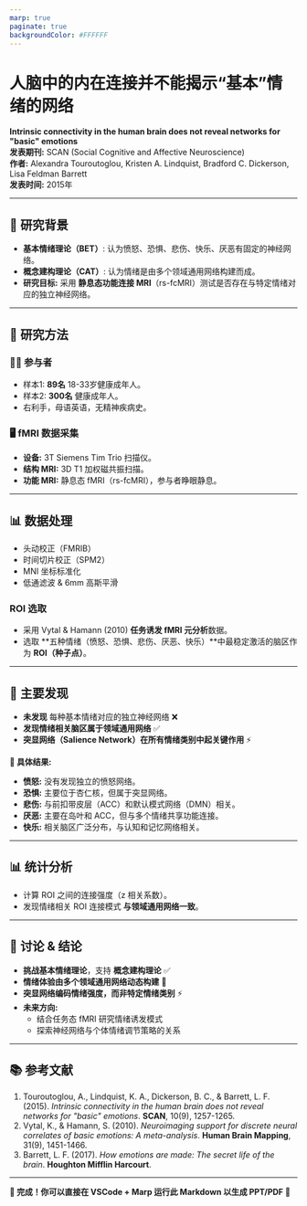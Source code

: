 ```yaml
---
marp: true
paginate: true
backgroundColor: #FFFFFF
---
```


# 人脑中的内在连接并不能揭示“基本”情绪的网络
**Intrinsic connectivity in the human brain does not reveal networks for "basic" emotions**  
**发表期刊:** SCAN (Social Cognitive and Affective Neuroscience)  
**作者:** Alexandra Touroutoglou, Kristen A. Lindquist, Bradford C. Dickerson, Lisa Feldman Barrett  
**发表时间:** 2015年  

---

## **📌 研究背景**
- **基本情绪理论（BET）**: 认为愤怒、恐惧、悲伤、快乐、厌恶有固定的神经网络。
- **概念建构理论（CAT）**: 认为情绪是由多个领域通用网络构建而成。
- **研究目标:** 采用 **静息态功能连接 MRI**（rs-fcMRI）测试是否存在与特定情绪对应的独立神经网络。

---

## **🔬 研究方法**
### **🧑‍🔬 参与者**
- 样本1: **89名** 18-33岁健康成年人。
- 样本2: **300名** 健康成年人。
- 右利手，母语英语，无精神疾病史。

### **🖥 fMRI 数据采集**
- **设备:** 3T Siemens Tim Trio 扫描仪。
- **结构 MRI:** 3D T1 加权磁共振扫描。
- **功能 MRI:** 静息态 fMRI（rs-fcMRI），参与者睁眼静息。

---

## **📊 数据处理**
- 头动校正（FMRIB）
- 时间切片校正（SPM2）
- MNI 坐标标准化
- 低通滤波 & 6mm 高斯平滑

### **ROI 选取**
- 采用 Vytal & Hamann (2010) **任务诱发 fMRI 元分析**数据。
- 选取 **五种情绪（愤怒、恐惧、悲伤、厌恶、快乐）**中最稳定激活的脑区作为 **ROI（种子点）**。

---

## **🔑 主要发现**
- **未发现** 每种基本情绪对应的独立神经网络 ❌
- **发现情绪相关脑区属于领域通用网络** ✅
- **突显网络（Salience Network）在所有情绪类别中起关键作用** ⚡

**📌 具体结果:**
- **愤怒:** 没有发现独立的愤怒网络。
- **恐惧:** 主要位于杏仁核，但属于突显网络。
- **悲伤:** 与前扣带皮层（ACC）和默认模式网络（DMN）相关。
- **厌恶:** 主要在岛叶和 ACC，但与多个情绪共享功能连接。
- **快乐:** 相关脑区广泛分布，与认知和记忆网络相关。

---

## **📊 统计分析**
- 计算 ROI 之间的连接强度（z 相关系数）。
- 发现情绪相关 ROI 连接模式 **与领域通用网络一致**。

---

## **💬 讨论 & 结论**
- **挑战基本情绪理论**，支持 **概念建构理论** ✅
- **情绪体验由多个领域通用网络动态构建** 🧠
- **突显网络编码情绪强度，而非特定情绪类别** ⚡
- **未来方向:**
  - 结合任务态 fMRI 研究情绪诱发模式
  - 探索神经网络与个体情绪调节策略的关系

---

## **📚 参考文献**
1. Touroutoglou, A., Lindquist, K. A., Dickerson, B. C., & Barrett, L. F. (2015). *Intrinsic connectivity in the human brain does not reveal networks for "basic" emotions*. **SCAN**, 10(9), 1257-1265.  
2. Vytal, K., & Hamann, S. (2010). *Neuroimaging support for discrete neural correlates of basic emotions: A meta-analysis*. **Human Brain Mapping**, 31(9), 1451-1466.  
3. Barrett, L. F. (2017). *How emotions are made: The secret life of the brain*. **Houghton Mifflin Harcourt**.  

---

**🎯 完成！你可以直接在 VSCode + Marp 运行此 Markdown 以生成 PPT/PDF 🚀**